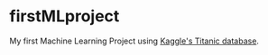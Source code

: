 # firstMLproject
My first Machine Learning Project using [Kaggle's Titanic database](https://www.kaggle.com/competitions/titanic/discussion/334546).
